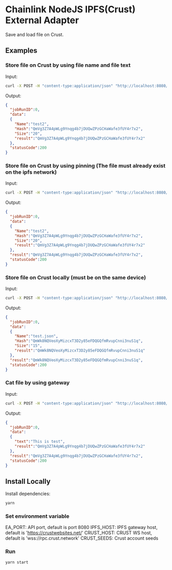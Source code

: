 # Chainlink NodeJS IPFS(Crust) External Adapter

Save and load file on Crust. 

## Examples

### Store file on Crust by using file name and file text

Input:

```bash
curl -X POST -H "content-type:application/json" "http://localhost:8080/" --data '{ "id": 0, "data": {"method":"add","text_for_file_name":"test2", "text_for_file":"This is test"}}'
```

Output:

```json
{
  "jobRunID":0,
  "data":
  {
    "Name":"test2",
    "Hash":"QmVg3Z7A4pWLg9Ynqg4b7jDUQwZPzGCHaWafe3fUY4r7x2",
    "Size":"20",
    "result":"QmVg3Z7A4pWLg9Ynqg4b7jDUQwZPzGCHaWafe3fUY4r7x2"
  },
  "statusCode":200
}

```

### Store file on Crust by using pinning (The file must already exist on the ipfs network)

Input:

```bash
curl -X POST -H "content-type:application/json" "http://localhost:8080/" --data '{ "id": 0, "data": {"method":"pin", "cid":"QmVg3Z7A4pWLg9Ynqg4b7jDUQwZPzGCHaWafe3fUY4r7x2"}}'
```

Output:

```json
{
  "jobRunID":0,
  "data":
  {
    "Name":"test2",
    "Hash":"QmVg3Z7A4pWLg9Ynqg4b7jDUQwZPzGCHaWafe3fUY4r7x2",
    "Size":"20",
    "result":"QmVg3Z7A4pWLg9Ynqg4b7jDUQwZPzGCHaWafe3fUY4r7x2"
  },
  "result":"QmVg3Z7A4pWLg9Ynqg4b7jDUQwZPzGCHaWafe3fUY4r7x2",
  "statusCode":200
}

```

### Store file on Crust locally (must be on the same device)

Input:

```bash
curl -X POST -H "content-type:application/json" "http://localhost:8080/" --data '{ "id": 0, "data": {"method":"add", "file":"./file_uploads/test.json"}}'
```

Output:

```json
{
  "jobRunID":0,
  "data":
  {
    "Name":"test.json",
    "Hash":"QmWk8NQVeoXyMizcxT3D2y85eFDQGQfmRvupCnni3nuS1q",
    "Size":"15",
    "result":"QmWk8NQVeoXyMizcxT3D2y85eFDQGQfmRvupCnni3nuS1q"
  },
  "result":"QmWk8NQVeoXyMizcxT3D2y85eFDQGQfmRvupCnni3nuS1q",
  "statusCode":200
}

```

### Cat file by using gateway

Input:

```bash
curl -X POST -H "content-type:application/json" "http://localhost:8080/" --data '{ "id": 0, "data": {"method":"cat", "cid":"QmVg3Z7A4pWLg9Ynqg4b7jDUQwZPzGCHaWafe3fUY4r7x2"}}'
```

Output:

```json
{
  "jobRunID":0,
  "data":
  {
    "text":"This is test",
    "result":"QmVg3Z7A4pWLg9Ynqg4b7jDUQwZPzGCHaWafe3fUY4r7x2"
  },
  "result":"QmVg3Z7A4pWLg9Ynqg4b7jDUQwZPzGCHaWafe3fUY4r7x2",
  "statusCode":200
}
```

## Install Locally

Install dependencies:

```bash
yarn
```

### Set environment variable

EA_PORT: API port, default is port 8080
IPFS_HOST: IPFS gateway host, default is 'https://crustwebsites.net/'
CRUST_HOST: CRUST WS host, default is 'wss://rpc.crust.network'
CRUST_SEEDS: Crust account seeds

### Run

```bash
yarn start
```